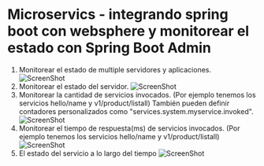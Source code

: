 # Microservics - integrando spring boot con websphere y monitorear el estado con Spring Boot Admin

1. Monitorear el estado de multiple servidores y aplicaciones.
![ScreenShot](https://raw.github.com/mzegarras/SpringBootWAS/master/MULTIPLE_SERVERS_APPS.png)
2. Monitorear el estado del servidor.
![ScreenShot](https://raw.github.com/mzegarras/SpringBootWAS/master/ESTADO_SERVER.png)
3. Monitorear la cantidad de servicios invocados. (Por ejemplo tenemos los servicios hello/name y v1/product/listall)
También pueden definir contadores personalizados como "services.system.myservice.invoked".
![ScreenShot](https://raw.github.com/mzegarras/SpringBootWAS/master/NUMERO_LLAMADAS.png)
4. Monitorear el tiempo de respuesta(ms) de servicios invocados. (Por ejemplo tenemos los servicios hello/name y v1/product/listall)
![ScreenShot](https://raw.github.com/mzegarras/SpringBootWAS/master/TIEMPO_RESPUESTA.png)
5. El estado del servicio a lo largo del tiempo
![ScreenShot](https://raw.github.com/mzegarras/SpringBootWAS/master/ESTADO_SERVICIOS.png)



